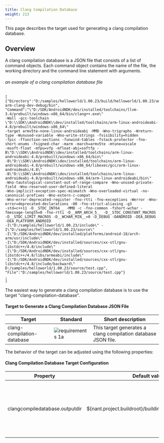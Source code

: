 ```yaml
---
title: Clang Compilation Database
weight: 213
---
```


This page describes the target used for generating a clang compilation database.

<a name="Section1"></a>
## Overview ##

A clang compilation database is a JSON file that consists of a list of command objects.
Each command object contains the name of the file, the working directory and the command line statement with arguments.

###### an example of a clang compilation database file ######

```
[
{"Directory":"D:/samples/helloworld/1.00.23/build/helloworld/1.00.23/android-arm-clang-dev-debug/bin",
"Command":"\"D:/SDK/AndroidNDK/dev/installed/toolchains/llvm-3.4/prebuilt/windows-x86_64/bin/clang++.exe\"
-Wall -gcc-toolchain \"D:\\SDK\\AndroidNDK\\dev/installed/toolchains/arm-linux-androideabi-4.8/prebuilt/windows-x86_64\"
-target armv5te-none-linux-androideabi -MMD -Wno-trigraphs -Wreturn-type -Wunused-variable -Wno-write-strings -fvisibility=hidden
-fpic -ffunction-sections -funwind-tables -fstack-protector -fno-short-enums -fsigned-char -marm -march=armv5te -mtune=xscale
-msoft-float -mfpu=vfp -mfloat-abi=softfp -B\"D:\\SDK\\AndroidNDK\\dev/installed/toolchains/arm-linux-androideabi-4.8/prebuilt/windows-x86_64/bin\"
-B\"D:\\SDK\\AndroidNDK\\dev/installed/toolchains/arm-linux-androideabi-4.8/prebuilt/windows-x86_64/libexec/gcc/arm-linux-androideabi/4.8\"
-B\"D:\\SDK\\AndroidNDK\\dev/installed/toolchains/arm-linux-androideabi-4.8/prebuilt/windows-x86_64/arm-linux-androideabi/bin\"
-Wno-tautological-constant-out-of-range-compare -Wno-unused-private-field -Wno-reserved-user-defined-literal
-Wno-implicit-exception-spec-mismatch -Wno-overloaded-virtual -no-canonical-prefixes -Wno-extern-c-compat
-Wno-error-deprecated-register -fno-rtti -fno-exceptions -Werror -Wno-error=deprecated-declarations -O0 -fno-strict-aliasing -g3
-std=c++11 -D__STDC_INT64__ -MMD -c -fno-common -fshort-wchar -fmessage-length=0 -fno-rtti -D__ARM_ARCH_5__ -D__STDC_CONSTANT_MACROS
-D__STDC_LIMIT_MACROS -D__WCHAR_MIN__=0 -D_DEBUG -DANDROID -DEA_DEBUG -DEA_PLATFORM_ANDROID
-I\"D:/samples/helloworld/1.00.23/include\" -I\"D:/samples/helloworld/1.00.23/source\"
-I\"D:/SDK/AndroidNDK/dev/installed/platforms/android-18/arch-arm/usr/include\"
-I\"D:/SDK/AndroidNDK/dev/installed/sources/cxx-stl/gnu-libstdc++/4.8/include\"
-I\"D:/SDK/AndroidNDK/dev/installed/sources/cxx-stl/gnu-libstdc++/4.8/libs/armeabi/include\"
-I\"D:/SDK/AndroidNDK/dev/installed/sources/cxx-stl/gnu-libstdc++/4.8/include/backward\"
D:/samples/helloworld/1.00.23/source/test.cpp",
"File":"D:/samples/helloworld/1.00.23/source/test.cpp"}
,
]
```
The easiest way to generate a clang compilation database is to use the target &quot;clang-compilation-database&quot;.

#### Target to Generate a Clang Compilation Database JSON File ####
Target |Standard |Short description |
--- |--- |--- |
| clang-compilation-database | ![requirements 1a]( requirements1a.gif ) | This target generates a clang compilation database JSON file. |

The behavior of the target can be adjusted using the following properties:

#### Clang Compilation Database Target Configuration ####
Property |Default value |Description |
--- |--- |--- |
| clangcompiledatabase.outputdir | ${nant.project.buildroot}/buildinfo/compilecommands | The location where the clang compilation database json file will be generated. |

